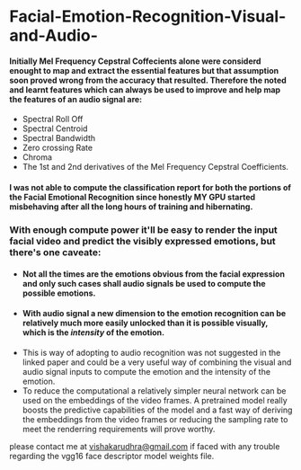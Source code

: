 # Facial-Emotion-Recognition-Visual-and-Audio-


#### Initially Mel Frequency Cepstral Coffecients alone were considerd enought to map and extract the essential features but that assumption soon proved wrong from the accuracy that resulted. Therefore the noted and learnt features which can always be used to improve and help map the features of an audio signal are: 

* Spectral Roll Off
* Spectral Centroid
* Spectral Bandwidth 
* Zero crossing Rate
* Chroma
* The 1st and 2nd derivatives of the Mel Frequency Cepstral Coefficients. 

 #### I was not able to compute the classification report for both the portions of the Facial Emotional Recognition since honestly MY GPU started misbehaving after all the long hours of training and hibernating. 

### With enough compute power it'll be easy to render the input facial video and predict the visibly expressed emotions, but there's one caveate:

* #### Not all the times are the emotions obvious from the facial expression and only such cases shall audio signals be used to compute the possible emotions. 
* #### With audio signal a new dimension to the emotion recognition can be relatively much more easily unlocked than it is possible visually, which is the *intensity* of the emotion. 
* This is way of adopting to audio recognition was not suggested in the linked paper and could be a very useful way of combining the visual and audio signal inputs to compute the emotion and the intensity of the emotion. 
* To reduce the computational a relatively simpler neural network can be used on the embeddings of the video frames. A pretrained model really boosts the predictive capabilities of the model and a fast way of deriving the embeddings from the video frames or reducing the sampling rate to meet the renderring requirements will prove worthy. 

please contact me at vishakarudhra@gmail.com if faced with any trouble regarding the vgg16 face descriptor model weights file. 

